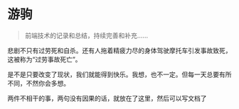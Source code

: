 # 游驹

> 前端技术的记录和总结，持续完善和补充......

悲剧不只有过劳死和自杀。还有人拖着精疲力尽的身体驾驶摩托车引发事故致死，这被称为“过劳事故死亡”。

是不是只要改变了现状，我们就能得到快乐。我想，也不一定。但每一天总要有所不同，不然你会多想。

两件不相干的事，两句没有因果的话，就放在了这里，然后可以写文档了
